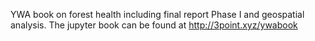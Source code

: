YWA book on forest health including final report Phase I and geospatial analysis. The jupyter book can be found at http://3point.xyz/ywabook
